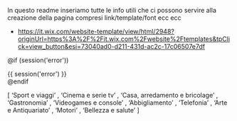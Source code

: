 In questo readme inseriamo tutte le info utili che ci possono servire alla creazione della pagina compresi link/template/font ecc ecc 

<!-- TEMPLATE -->
<!-- LINKS -->
- https://it.wix.com/website-template/view/html/2948?originUrl=https%3A%2F%2Fit.wix.com%2Fwebsite%2Ftemplates&tpClick=view_button&esi=73040ad0-d211-431d-ac2c-17c06507e7df
<!-- FONT -->
<!-- MOCKUP -->
<!-- CODE SNIPPET UTILI -->



<!-- SESSION MESSAGE -->

@if (session('error'))
    <div class="alert alert-danger">
        {{ session('error') }}
    </div>
@endif

<!-- !!!!!CATEGORIE!!!!! -->
[ ‘Sport e viaggi’  ,  ‘Cinema e serie tv’ ,  ‘Casa, arredamento e bricolage’ , ‘Gastronomia’ , ‘Videogames e console’ , ‘Abbigliamento’ , ‘Telefonia’ , ‘Arte e Antiquariato’ , ‘Motori’ , ‘Bellezza e salute’  ]



